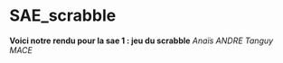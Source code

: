 # SAE_scrabble

**Voici notre rendu pour la sae 1 : jeu du scrabble**     *Anaïs* *ANDRE* *Tanguy* *MACE*
